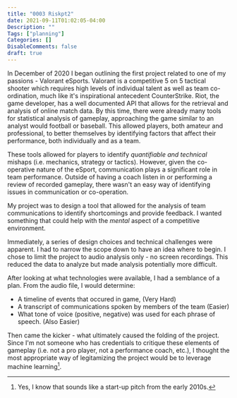 ```yaml
---
title: "0003 Riskpt2"
date: 2021-09-11T01:02:05-04:00
Description: ""
Tags: ["planning"]
Categories: []
DisableComments: false
draft: true
---
```



In December of 2020 I began outlining the first project related to one of my passions - Valorant eSports. Valorant is a competitive 5 on 5 tactical shooter which requires high levels of individual talent as well as team co-ordination, much like it's inspirational antecedent CounterStrike. Riot, the game developer, has a well documented API that allows for the retrieval and analysis of online match data. By this time, there were already many tools for statistical analysis of gameplay, approaching the game similar to an analyst would football or baseball. This allowed players, both amateur and professional, to better themselves by identifying factors that affect their performance, both individually and as a team.

These tools allowed for players to identify *quantifiable and technical* mishaps (i.e. mechanics, strategy or tactics). However, given the co-operative nature of the eSport, communication plays a significant role in team performance. Outside of having a coach listen in or performing a review of recorded gameplay, there wasn't an easy way of identifying issues in communication or co-operation.

My project was to design a tool that allowed for the analysis of team communications to identify shortcomings and provide feedback. I wanted something that could help with the *mental* aspect of a competitive environment.

Immediately, a series of design choices and technical challenges were apparent. I had to narrow the scope down to have an idea where to begin. I chose to limit the project to audio analysis only - no screen recordings. This reduced the data to analyze but made analysis potentially more difficult.

After looking at what technologies were available, I had a semblance of a plan. From the audio file, I would determine:

- A timeline of events that occured in game, (Very Hard)
- A transcript of communications spoken by members of the team (Easier)
- What tone of voice (positive, negative) was used for each phrase of speech. (Also Easier)

Then came the kicker - what ultimately caused the folding of the project. Since I'm not someone who has credentials to critique these elements of gameplay (i.e. not a pro player, not a performance coach, etc.), I thought the most appropriate way of legitamizing the project would be to leverage machine learning[^2]. 


[^2]: Yes, I know that sounds like a start-up pitch from the early 2010s.